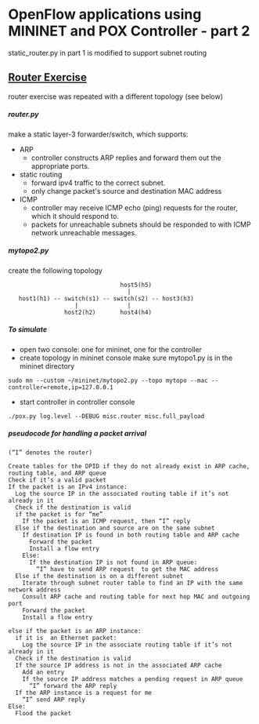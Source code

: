 # OpenFlow applications using MININET and POX Controller - part 2

static_router.py in part 1 is modified to support subnet routing

## [Router Exercise](https://github.com/mininet/openflow-tutorial/wiki/Router-Exercise)
router exercise was repeated with a different topology (see below)

##### router.py
make a static layer-3 forwarder/switch, which supports:
- ARP
  - controller constructs ARP replies and forward them out the appropriate ports.
- static routing
  - forward ipv4 traffic to the correct subnet.
  - only change packet's source and destination MAC address
- ICMP
  - controller may receive ICMP echo (ping) requests for the router, which it should respond to.
  - packets for unreachable subnets should be responded to with ICMP network unreachable messages.

##### mytopo2.py
create the following topology
```
                                host5(h5)
                                  | 
   host1(h1) -- switch(s1) -- switch(s2) -- host3(h3)
                   |              |
                host2(h2)       host4(h4)
```
##### To simulate
- open two console: one for mininet, one for the controller
- create topology in mininet console
make sure mytopo1.py is in the mininet directory
```
sudo mn --custom ~/mininet/mytopo2.py --topo mytopo --mac --controller=remote,ip=127.0.0.1
```
- start controller in controller console
```
./pox.py log.level --DEBUG misc.router misc.full_payload
```

##### pseudocode for handling a packet arrival
```
(“I” denotes the router)

Create tables for the DPID if they do not already exist in ARP cache, routing table, and ARP queue
Check if it’s a valid packet
If the packet is an IPv4 instance:
  Log the source IP in the associated routing table if it’s not already in it
  Check if the destination is valid
  if the packet is for “me”
    If the packet is an ICMP request, then “I” reply
  Else if the destination and source are on the same subnet
    If destination IP is found in both routing table and ARP cache
      Forward the packet
      Install a flow entry
    Else: 
      If the destination IP is not found in ARP queue:
        “I” have to send ARP request  to get the MAC address
  Else if the destination is on a different subnet
    Iterate through subnet router table to find an IP with the same network address
    Consult ARP cache and routing table for next hop MAC and outgoing port
    Forward the packet
    Install a flow entry

else if the packet is an ARP instance:
  if it is  an Ethernet packet:
    Log the source IP in the associate routing table if it’s not already in it
  Check if the destination is valid
  If the source IP address is not in the associated ARP cache
    Add an entry
    If the source IP address matches a pending request in ARP queue
      “I” forward the ARP reply
  If the ARP instance is a request for me
    “I” send ARP reply
Else:
  Flood the packet
```

